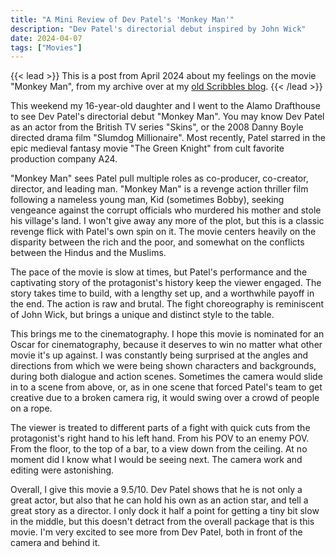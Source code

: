 ```yaml
---
title: "A Mini Review of Dev Patel's 'Monkey Man'"
description: "Dev Patel's directorial debut inspired by John Wick"
date: 2024-04-07
tags: ["Movies"]
---
```

{{< lead >}}
This is a post from April 2024 about my feelings on the movie "Monkey Man", from my archive over at my [old Scribbles blog](https://scribbles.page/znd9ix_p). 
{{< /lead >}}

This weekend my 16-year-old daughter and I went to the Alamo Drafthouse to see Dev Patel's directorial debut "Monkey Man". You may know Dev Patel as an actor from the British TV series "Skins", or the 2008 Danny Boyle directed drama film "Slumdog Millionaire". Most recently, Patel starred in the epic medieval fantasy movie "The Green Knight" from cult favorite production company A24.

"Monkey Man" sees Patel pull multiple roles as co-producer, co-creator, director, and leading man. "Monkey Man" is a revenge action thriller film following a nameless young man, Kid (sometimes Bobby), seeking vengeance against the corrupt officials who murdered his mother and stole his village's land. I won't give away any more of the plot, but this is a classic revenge flick with Patel's own spin on it. The movie centers heavily on the disparity between the rich and the poor, and somewhat on the conflicts between the Hindus and the Muslims.

The pace of the movie is slow at times, but Patel's performance and the captivating story of the protagonist's history keep the viewer engaged. The story takes time to build, with a lengthy set up, and a worthwhile payoff in the end. The action is raw and brutal. The fight choreography is reminiscent of John Wick, but brings a unique and distinct style to the table.

This brings me to the cinematography. I hope this movie is nominated for an Oscar for cinematography, because it deserves to win no matter what other movie it's up against. I was constantly being surprised at the angles and directions from which we were being shown characters and backgrounds, during both dialogue and action scenes. Sometimes the camera would slide in to a scene from above, or, as in one scene that forced Patel's team to get creative due to a broken camera rig, it would swing over a crowd of people on a rope.

The viewer is treated to different parts of a fight with quick cuts from the protagonist's right hand to his left hand. From his POV to an enemy POV. From the floor, to the top of a bar, to a view down from the ceiling. At no moment did I know what I would be seeing next. The camera work and editing were astonishing.

Overall, I give this movie a 9.5/10. Dev Patel shows that he is not only a great actor, but also that he can hold his own as an action star, and tell a great story as a director. I only dock it half a point for getting a tiny bit slow in the middle, but this doesn't detract from the overall package that is this movie. I'm very excited to see more from Dev Patel, both in front of the camera and behind it.